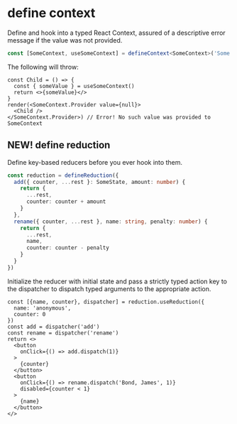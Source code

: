 # define context

Define and hook into a typed React Context, assured of a descriptive error message if the value was not provided.
```ts
const [SomeContext, useSomeContext] = defineContext<SomeContext>('Some', 'such')
```

The following will throw:
```tsx
const Child = () => {
  const { someValue } = useSomeContext()
  return <>{someValue}</>
}
render(<SomeContext.Provider value={null}>
  <Child />
</SomeContext.Provider>) // Error! No such value was provided to SomeContext
```

## NEW! define reduction

Define key-based reducers before you ever hook into them.
```ts
const reduction = defineReduction({
  add({ counter, ...rest }: SomeState, amount: number) {
    return {
      ...rest,
      counter: counter + amount
    }
  },
  rename({ counter, ...rest }, name: string, penalty: number) {
    return {
      ...rest,
      name,
      counter: counter - penalty
    }
  }
})
```

Initialize the reducer with initial state and pass a strictly typed action key to the dispatcher to dispatch typed arguments to the appropriate action.
```tsx
const [{name, counter}, dispatcher] = reduction.useReduction({
  name: 'anonymous',
  counter: 0
})
const add = dispatcher('add')
const rename = dispatcher('rename')
return <>
  <button 
    onClick={() => add.dispatch(1)}
  >
    {counter}
  </button>
  <button 
    onClick={() => rename.dispatch('Bond, James', 1)} 
    disabled={counter < 1}
  >
    {name}
  </button>
</>
```
